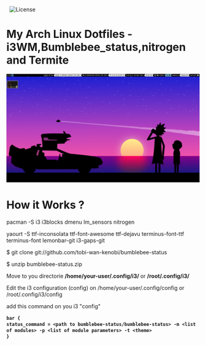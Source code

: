 <pre id="taag_font_DeltaCorpsPriest1" style="float:left;" class="fig-ansi" contenteditable="true"> </pre>

![License](https://img.shields.io/github/license/wolf-project/DotfilesLinux)
# My Arch Linux Dotfiles - i3WM,Bumblebee_status,nitrogen and Termite


![I3][screenshot1]

[screenshot1]:https://github.com/wolf-project/DotfilesLinux/blob/master/Screenshots/2021-03-10-195310_1366x768_scrot.png


# How it Works ? 

pacman -S i3 i3blocks dmenu lm_sensors nitrogen

yaourt -S ttf-inconsolata ttf-font-awesome ttf-dejavu terminus-font-ttf terminus-font lemonbar-git i3-gaps-git
	
$ git clone git://github.com/tobi-wan-kenobi/bumblebee-status

$ unzip bumblebee-status.zip

Move to you directorie <strong> /home/your-user/.config/i3/ </strong>  or <strong>/root/.config/i3/</strong>

Edit the i3 configuration (config) on /home/your-user/.config/config or /root/.config/i3/config
  
  add this command on you i3 "config" 
  
  <strong> 
	
	bar {
	status_command = <path to bumblebee-status/bumblebee-status> -m <list of modules> -p <list of module parameters> -t <theme>
	}
</strong>


